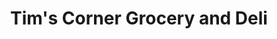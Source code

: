 ---
title: "Tim's Corner Grocery and Deli"
url: /ardmore/tims-corner-grocery-and-deli/
shop: Supermarkt
---